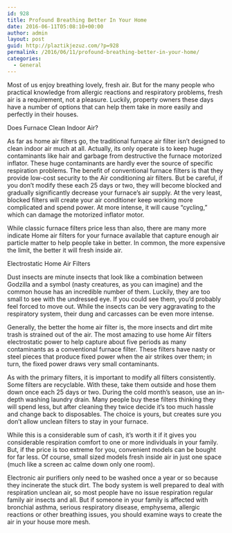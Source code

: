 ```yaml
---
id: 928
title: Profound Breathing Better In Your Home
date: 2016-06-11T05:08:10+00:00
author: admin
layout: post
guid: http://plaztikjezuz.com/?p=928
permalink: /2016/06/11/profound-breathing-better-in-your-home/
categories:
  - General
---
```

Most of us enjoy breathing lovely, fresh air. But for the many people who practical knowledge from allergic reactions and respiratory problems, fresh air is a requirement, not a pleasure. Luckily, property owners these days have a number of options that can help them take in more easily and perfectly in their houses.

Does Furnace Clean Indoor Air?
  
As far as home air filters go, the traditional furnace air filter isn&#8217;t designed to clean indoor air much at all. Actually, its only operate is to keep huge contaminants like hair and garbage from destructive the furnace motorized inflator. These huge contaminants are hardly ever the source of specific respiration problems. The benefit of conventional furnace filters is that they provide low-cost security to the Air conditioning air filters. But be careful, if you don&#8217;t modify these each 25 days or two, they will become blocked and gradually significantly decrease your furnace&#8217;s air supply. At the very least, blocked filters will create your air conditioner keep working more complicated and spend power. At more intense, it will cause &#8220;cycling,&#8221; which can damage the motorized inflator motor.

While classic furnace filters price less than also, there are many more indicate Home air filters for your furnace available that capture enough air particle matter to help people take in better. In common, the more expensive the limit, the better it will fresh inside air.

Electrostatic Home Air Filters
  
Dust insects are minute insects that look like a combination between Godzilla and a symbol (nasty creatures, as you can imagine) and the common house has an incredible number of them. Luckily, they are too small to see with the undressed eye. If you could see them, you&#8217;d probably feel forced to move out. While the insects can be very aggravating to the respiratory system, their dung and carcasses can be even more intense.

Generally, the better the home air filter is, the more insects and dirt mite trash is strained out of the air. The most amazing to use home Air filters electrostatic power to help capture about five periods as many contaminants as a conventional furnace filter. These filters have nasty or steel pieces that produce fixed power when the air strikes over them; in turn, the fixed power draws very small contaminants.

As with the primary filters, it is important to modify all filters consistently. Some filters are recyclable. With these, take them outside and hose them down once each 25 days or two. During the cold month’s season, use an in-depth washing laundry drain. Many people buy these filters thinking they will spend less, but after cleaning they twice decide it&#8217;s too much hassle and change back to disposables. The choice is yours, but creates sure you don&#8217;t allow unclean filters to stay in your furnace.

While this is a considerable sum of cash, it&#8217;s worth it if it gives you considerable respiration comfort to one or more individuals in your family. But, if the price is too extreme for you, convenient models can be bought for far less. Of course, small sized models fresh inside air in just one space (much like a screen ac calme down only one room).

Electronic air purifiers only need to be washed once a year or so because they incinerate the stuck dirt. The body system is well prepared to deal with respiration unclean air, so most people have no issue respiration regular family air insects and all. But if someone in your family is affected with bronchial asthma, serious respiratory disease, emphysema, allergic reactions or other breathing issues, you should examine ways to create the air in your house more mesh.